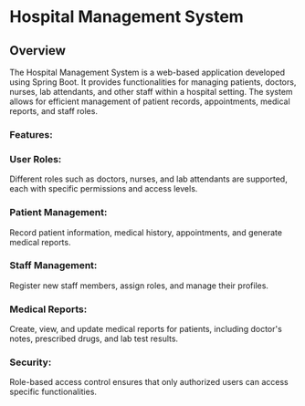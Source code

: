 # Hospital Management System
## Overview
The Hospital Management System is a web-based application developed using Spring Boot. It provides functionalities for managing patients, doctors, nurses, lab attendants, and other staff within a hospital setting. The system allows for efficient management of patient records, appointments, medical reports, and staff roles.

### Features:
### User Roles: 
Different roles such as doctors, nurses, and lab attendants are supported, each with specific permissions and access levels.
### Patient Management: 
Record patient information, medical history, appointments, and generate medical reports.
### Staff Management: 
Register new staff members, assign roles, and manage their profiles.
### Medical Reports:
Create, view, and update medical reports for patients, including doctor's notes, prescribed drugs, and lab test results.
### Security: 
Role-based access control ensures that only authorized users can access specific functionalities.